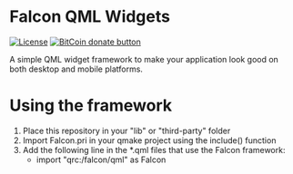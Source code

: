 # Falcon QML Widgets

[![License](https://img.shields.io/github/license/alex-spataru/falconqml.svg)](https://github.com/alex-spataru/FalconQML/blob/master/LICENSE)
[![BitCoin donate button](https://img.shields.io/badge/bitcoin-donate-yellow.svg)](https://blockchain.info/address/1K85yLxjuqUmhkjP839R7C23XFhSxrefMx "Donate once-off to this project using BitCoin")

A simple QML widget framework to make your application look good on both desktop and mobile platforms.

# Using the framework

1. Place this repository in your "lib" or "third-party" folder
2. Import Falcon.pri in your qmake project using the include() function
3. Add the following line in the *.qml files that use the Falcon framework:
	- import "qrc:/falcon/qml" as Falcon
